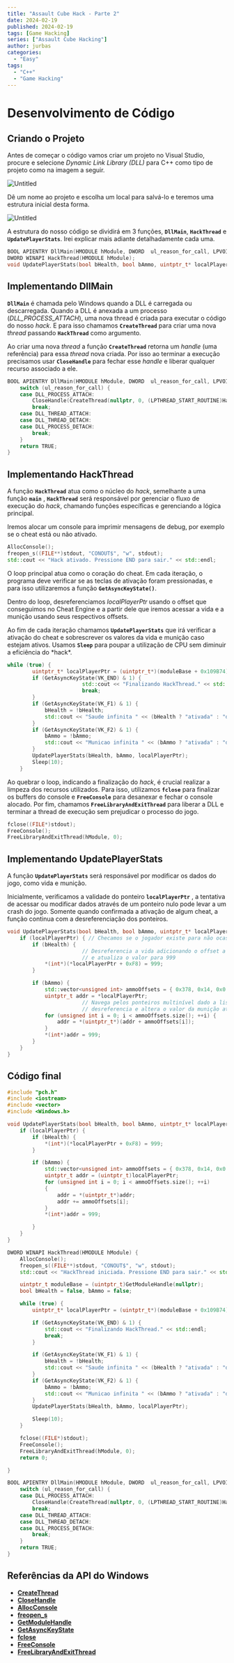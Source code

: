 ```yaml
---
title: "Assault Cube Hack - Parte 2"
date: 2024-02-19
published: 2024-02-19
tags: [Game Hacking]
series: ["Assault Cube Hacking"]
author: jurbas
categories:
  - "Easy"
tags:
  - "C++"
  - "Game Hacking"
---
```


# Desenvolvimento de Código

## **Criando o Projeto**

Antes de começar o código vamos criar um projeto no Visual Studio, procure e selecione _Dynamic Link Library (DLL)_ para C++ como tipo de projeto como na imagem a seguir.

![Untitled](/images/ac-hack-7.png)

Dê um nome ao projeto e escolha um local para salvá-lo e teremos uma estrutura inicial desta forma.

![Untitled](/images/ac-hack-8.png)

A estrutura do nosso código se dividirá em 3 funções, **`DllMain`**, **`HackThread`** e **`UpdatePlayerStats`**. Irei explicar mais adiante detalhadamente cada uma.

```cpp
BOOL APIENTRY DllMain(HMODULE hModule, DWORD  ul_reason_for_call, LPVOID lpReserved);
DWORD WINAPI HackThread(HMODULE hModule);
void UpdatePlayerStats(bool bHealth, bool bAmmo, uintptr_t* localPlayerPtr);
```

## Implementando DllMain

**`DllMain`** é chamada pelo Windows quando a DLL é carregada ou descarregada. Quando a DLL é anexada a um processo (_DLL_PROCESS_ATTACH_), uma nova thread é criada para executar o código do nosso _hack_. E para isso chamamos **`CreateThread`** [](https://learn.microsoft.com/pt-br/windows/win32/api/processthreadsapi/nf-processthreadsapi-createthread)para criar uma nova _thread_ passando **`HackThread`** como argumento.

Ao criar uma nova _thread_ a função **`CreateThread`** [](https://learn.microsoft.com/pt-br/windows/win32/api/processthreadsapi/nf-processthreadsapi-createthread)retorna um _handle_ (uma referência) para essa _thread_ nova criada. Por isso ao terminar a execução precisamos usar **`CloseHandle`** para fechar esse _handle_ e liberar qualquer recurso associado a ele.

```cpp
BOOL APIENTRY DllMain(HMODULE hModule, DWORD  ul_reason_for_call, LPVOID lpReserved) {
    switch (ul_reason_for_call) {
    case DLL_PROCESS_ATTACH:
        CloseHandle(CreateThread(nullptr, 0, (LPTHREAD_START_ROUTINE)HackThread, hModule, 0, nullptr));
        break;
    case DLL_THREAD_ATTACH:
    case DLL_THREAD_DETACH:
    case DLL_PROCESS_DETACH:
        break;
    }
    return TRUE;
}
```

## Implementando HackThread

A função **`HackThread`** atua como o núcleo do _hack_, semelhante a uma função **`main`** , **`HackThread`** será responsável por gerenciar o fluxo de execução do _hack_, chamando funções específicas e gerenciando a lógica principal.

Iremos alocar um console para imprimir mensagens de debug, por exemplo se o cheat está ou não ativado.

```cpp
AllocConsole();
freopen_s((FILE**)stdout, "CONOUT$", "w", stdout);
std::cout << "Hack ativado. Pressione END para sair." << std::endl;
```

O loop principal atua como o coração do cheat. Em cada iteração, o programa deve verificar se as teclas de ativação foram pressionadas, e para isso utilizaremos a função **`GetAsyncKeyState()`**.

Dentro do loop, desreferenciamos _localPlayerPtr_ usando o offset que conseguimos no Cheat Engine e a partir dele que iremos acessar a vida e a munição usando seus respectivos offsets.

Ao fim de cada iteração chamamos **`UpdatePlayerStats`** que irá verificar a ativação do cheat e sobrescrever os valores da vida e munição caso estejam ativos. Usamos **`Sleep`** para poupar a utilização de CPU sem diminuir a eficiência do \*hack\*.

```cpp
while (true) {
        uintptr_t* localPlayerPtr = (uintptr_t*)(moduleBase + 0x109B74);
        if (GetAsyncKeyState(VK_END) & 1) {
						std::cout << "Finalizando HackThread." << std::endl;
						break;
        }
        if (GetAsyncKeyState(VK_F1) & 1) {
            bHealth = !bHealth;
            std::cout << "Saude infinita " << (bHealth ? "ativada" : "desativada") << std::endl;
        }
        if (GetAsyncKeyState(VK_F2) & 1) {
            bAmmo = !bAmmo;
            std::cout << "Municao infinita " << (bAmmo ? "ativada" : "desativada") << std::endl;
        }
        UpdatePlayerStats(bHealth, bAmmo, localPlayerPtr);
        Sleep(10);
    }
```

Ao quebrar o loop, indicando a finalização do _hack_, é crucial realizar a limpeza dos recursos utilizados. Para isso, utilizamos **`fclose`** para finalizar os buffers do console e **`FreeConsole`** para desanexar e fechar o console alocado. Por fim, chamamos **`FreeLibraryAndExitThread`** para liberar a DLL e terminar a thread de execução sem prejudicar o processo do jogo.

```cpp
fclose((FILE*)stdout);
FreeConsole();
FreeLibraryAndExitThread(hModule, 0);
```

## Implementando UpdatePlayerStats

A função **`UpdatePlayerStats`** será responsável por modificar os dados do jogo, como vida e munição.

Inicialmente, verificamos a validade do ponteiro **`localPlayerPtr`** , a tentativa de acessar ou modificar dados através de um ponteiro nulo pode levar a um crash do jogo. Somente quando confirmada a ativação de algum cheat, a função continua com a desreferenciação dos ponteiros.

```cpp
void UpdatePlayerStats(bool bHealth, bool bAmmo, uintptr_t* localPlayerPtr) {
    if (localPlayerPtr) { // Checamos se o jogador existe para não ocasionar um crash
        if (bHealth) {
						// Desreferencia a vida adicionando o offset a localPlayerPtr
						// e atualiza o valor para 999
            *(int*)(*localPlayerPtr + 0xF8) = 999;
        }

        if (bAmmo) {
            std::vector<unsigned int> ammoOffsets = { 0x378, 0x14, 0x0 };
            uintptr_t addr = *localPlayerPtr;
						// Navega pelos ponteiros multinível dado a lista de offsets,
						// desreferencia e altera o valor da munição atual
            for (unsigned int i = 0; i < ammoOffsets.size(); ++i) {
                addr = *(uintptr_t*)(addr + ammoOffsets[i]);
            }
            *(int*)addr = 999;
        }
    }
}
```

## Código final

```cpp
#include "pch.h"
#include <iostream>
#include <vector>
#include <Windows.h>

void UpdatePlayerStats(bool bHealth, bool bAmmo, uintptr_t* localPlayerPtr) {
    if (localPlayerPtr) {
        if (bHealth) {
            *(int*)(*localPlayerPtr + 0xF8) = 999;
        }

        if (bAmmo) {
            std::vector<unsigned int> ammoOffsets = { 0x378, 0x14, 0x0 };
            uintptr_t addr = (uintptr_t)localPlayerPtr;
            for (unsigned int i = 0; i < ammoOffsets.size(); ++i)
            {
                addr = *(uintptr_t*)addr;
                addr += ammoOffsets[i];
            }
            *(int*)addr = 999;

        }
    }
}

DWORD WINAPI HackThread(HMODULE hModule) {
    AllocConsole();
    freopen_s((FILE**)stdout, "CONOUT$", "w", stdout);
    std::cout << "HackThread iniciada. Pressione END para sair." << std::endl;

    uintptr_t moduleBase = (uintptr_t)GetModuleHandle(nullptr);
    bool bHealth = false, bAmmo = false;

    while (true) {
        uintptr_t* localPlayerPtr = (uintptr_t*)(moduleBase + 0x109B74);

        if (GetAsyncKeyState(VK_END) & 1) {
            std::cout << "Finalizando HackThread." << std::endl;
            break;
        }

        if (GetAsyncKeyState(VK_F1) & 1) {
            bHealth = !bHealth;
            std::cout << "Saude infinita " << (bHealth ? "ativada" : "desativada") << std::endl;
        }
        if (GetAsyncKeyState(VK_F2) & 1) {
            bAmmo = !bAmmo;
            std::cout << "Municao infinita " << (bAmmo ? "ativada" : "desativada") << std::endl;
        }
        UpdatePlayerStats(bHealth, bAmmo, localPlayerPtr);

        Sleep(10);
    }

    fclose((FILE*)stdout);
    FreeConsole();
    FreeLibraryAndExitThread(hModule, 0);
    return 0;

}

BOOL APIENTRY DllMain(HMODULE hModule, DWORD  ul_reason_for_call, LPVOID lpReserved) {
    switch (ul_reason_for_call) {
    case DLL_PROCESS_ATTACH:
        CloseHandle(CreateThread(nullptr, 0, (LPTHREAD_START_ROUTINE)HackThread, hModule, 0, nullptr));
        break;
    case DLL_THREAD_ATTACH:
    case DLL_THREAD_DETACH:
    case DLL_PROCESS_DETACH:
        break;
    }
    return TRUE;
}
```

## Referências da API do Windows

- **[CreateThread](https://learn.microsoft.com/pt-br/windows/win32/api/processthreadsapi/nf-processthreadsapi-createthread)**
- **[CloseHandle](https://learn.microsoft.com/pt-br/windows/win32/api/handleapi/nf-handleapi-closehandle)**
- **[AllocConsole](https://learn.microsoft.com/pt-br/windows/console/allocconsole)**
- **[freopen_s](https://learn.microsoft.com/pt-br/cpp/c-runtime-library/reference/freopen-s-wfreopen-s?view=msvc-170)**
- **[GetModuleHandle](https://learn.microsoft.com/en-us/windows/win32/api/libloaderapi/nf-libloaderapi-getmodulehandlea)**
- **[GetAsyncKeyState](https://learn.microsoft.com/en-us/windows/win32/api/winuser/nf-winuser-getasynckeystate)**
- **[fclose](https://learn.microsoft.com/pt-br/cpp/c-runtime-library/reference/fclose-fcloseall?view=msvc-170)**
- **[FreeConsole](https://learn.microsoft.com/pt-br/windows/console/freeconsole)**
- **[FreeLibraryAndExitThread](https://learn.microsoft.com/en-us/windows/win32/api/libloaderapi/nf-libloaderapi-freelibraryandexitthread)**
